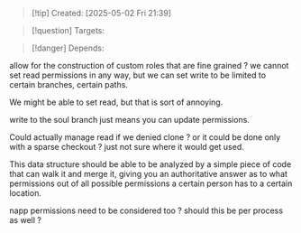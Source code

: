 
>[!tip] Created: [2025-05-02 Fri 21:39]

>[!question] Targets: 

>[!danger] Depends: 

allow for the construction of custom roles that are fine grained ?
we cannot set read permissions in any way, but we can set write to be limited to certain branches, certain paths.

We might be able to set read, but that is sort of annoying.

write to the soul branch just means you can update permissions.

Could actually manage read if we denied clone ?  or it could be done only with a sparse checkout ?
just not sure where it would get used.

This data structure should be able to be analyzed by a simple piece of code that can walk it and merge it, giving you an authoritative answer as to what permissions out of all possible permissions a certain person has to a certain location. 

napp permissions need to be considered too ?
should this be per process as well ?